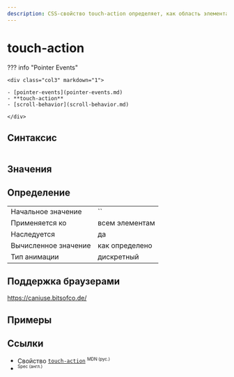 ```yaml
---
description: CSS-свойство touch-action определяет, как область элемента может управляться пользователем с сенсорным экраном (например, с помощью функций масштабирования, встроенных в браузер).
---
```

<!-- TODO: -->
# touch-action

??? info "Pointer Events"

    <div class="col3" markdown="1">

    - [pointer-events](pointer-events.md)
    - **touch-action**
    - [scroll-behavior](scroll-behavior.md)

    </div>

## Синтаксис

```css

```

## Значения

## Определение

|                      |                |
| -------------------- | -------------- |
| Начальное значение   | ``             |
| Применяется ко       | всем элементам |
| Наследуется          | да             |
| Вычисленное значение | как определено |
| Тип анимации         | дискретный     |

## Поддержка браузерами

https://caniuse.bitsofco.de/

## Примеры

## Ссылки

- Свойство [`touch-action`](https://developer.mozilla.org/ru/docs/Web/CSS/touch-action) <sup><small>MDN (рус.)</small></sup>
- []() <sup><small>Spec (англ.)</small></sup>

